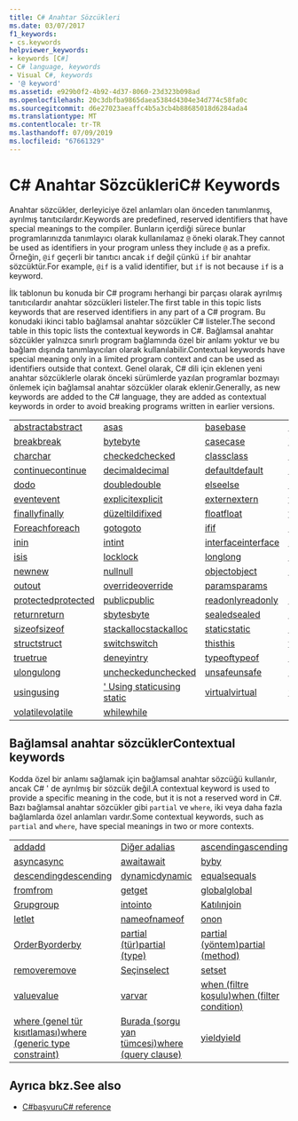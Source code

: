 ```yaml
---
title: C# Anahtar Sözcükleri
ms.date: 03/07/2017
f1_keywords:
- cs.keywords
helpviewer_keywords:
- keywords [C#]
- C# language, keywords
- Visual C#, keywords
- '@ keyword'
ms.assetid: e929b0f2-4b92-4d37-8060-23d323b098ad
ms.openlocfilehash: 20c3dbfba9865daea5384d4304e34d774c58fa0c
ms.sourcegitcommit: d6e27023aeaffc4b5a3cb4b88685018d6284ada4
ms.translationtype: MT
ms.contentlocale: tr-TR
ms.lasthandoff: 07/09/2019
ms.locfileid: "67661329"
---
```

# <a name="c-keywords"></a><span data-ttu-id="6d862-102">C# Anahtar Sözcükleri</span><span class="sxs-lookup"><span data-stu-id="6d862-102">C# Keywords</span></span>

<span data-ttu-id="6d862-103">Anahtar sözcükler, derleyiciye özel anlamları olan önceden tanımlanmış, ayrılmış tanıtıcılardır.</span><span class="sxs-lookup"><span data-stu-id="6d862-103">Keywords are predefined, reserved identifiers that have special meanings to the compiler.</span></span> <span data-ttu-id="6d862-104">Bunların içerdiği sürece bunlar programlarınızda tanımlayıcı olarak kullanılamaz `@` öneki olarak.</span><span class="sxs-lookup"><span data-stu-id="6d862-104">They cannot be used as identifiers in your program unless they include `@` as a prefix.</span></span> <span data-ttu-id="6d862-105">Örneğin, `@if` geçerli bir tanıtıcı ancak `if` değil çünkü `if` bir anahtar sözcüktür.</span><span class="sxs-lookup"><span data-stu-id="6d862-105">For example, `@if` is a valid identifier, but `if` is not because `if` is a keyword.</span></span>  
  
 <span data-ttu-id="6d862-106">İlk tablonun bu konuda bir C# programı herhangi bir parçası olarak ayrılmış tanıtıcılardır anahtar sözcükleri listeler.</span><span class="sxs-lookup"><span data-stu-id="6d862-106">The first table in this topic lists keywords that are reserved identifiers in any part of a C# program.</span></span> <span data-ttu-id="6d862-107">Bu konudaki ikinci tablo bağlamsal anahtar sözcükler C# listeler.</span><span class="sxs-lookup"><span data-stu-id="6d862-107">The second table in this topic lists the contextual keywords in C#.</span></span> <span data-ttu-id="6d862-108">Bağlamsal anahtar sözcükler yalnızca sınırlı program bağlamında özel bir anlamı yoktur ve bu bağlam dışında tanımlayıcıları olarak kullanılabilir.</span><span class="sxs-lookup"><span data-stu-id="6d862-108">Contextual keywords have special meaning only in a limited program context and can be used as identifiers outside that context.</span></span> <span data-ttu-id="6d862-109">Genel olarak, C# dili için eklenen yeni anahtar sözcüklerle olarak önceki sürümlerde yazılan programlar bozmayı önlemek için bağlamsal anahtar sözcükler olarak eklenir.</span><span class="sxs-lookup"><span data-stu-id="6d862-109">Generally, as new keywords are added to the C# language, they are added as contextual keywords in order to avoid breaking programs written in earlier versions.</span></span>  
  
|||||  
|---|---|---|---|  
|[<span data-ttu-id="6d862-110">abstract</span><span class="sxs-lookup"><span data-stu-id="6d862-110">abstract</span></span>](abstract.md)|[<span data-ttu-id="6d862-111">as</span><span class="sxs-lookup"><span data-stu-id="6d862-111">as</span></span>](../operators/type-testing-and-conversion-operators.md#as-operator)|[<span data-ttu-id="6d862-112">base</span><span class="sxs-lookup"><span data-stu-id="6d862-112">base</span></span>](base.md)|[<span data-ttu-id="6d862-113">bool</span><span class="sxs-lookup"><span data-stu-id="6d862-113">bool</span></span>](bool.md)|  
|[<span data-ttu-id="6d862-114">break</span><span class="sxs-lookup"><span data-stu-id="6d862-114">break</span></span>](break.md)|[<span data-ttu-id="6d862-115">byte</span><span class="sxs-lookup"><span data-stu-id="6d862-115">byte</span></span>](../builtin-types/integral-numeric-types.md)|[<span data-ttu-id="6d862-116">case</span><span class="sxs-lookup"><span data-stu-id="6d862-116">case</span></span>](switch.md)|[<span data-ttu-id="6d862-117">Yakalama</span><span class="sxs-lookup"><span data-stu-id="6d862-117">catch</span></span>](try-catch.md)|  
|[<span data-ttu-id="6d862-118">char</span><span class="sxs-lookup"><span data-stu-id="6d862-118">char</span></span>](char.md)|[<span data-ttu-id="6d862-119">checked</span><span class="sxs-lookup"><span data-stu-id="6d862-119">checked</span></span>](checked.md)|[<span data-ttu-id="6d862-120">class</span><span class="sxs-lookup"><span data-stu-id="6d862-120">class</span></span>](class.md)|[<span data-ttu-id="6d862-121">const</span><span class="sxs-lookup"><span data-stu-id="6d862-121">const</span></span>](const.md)|  
|[<span data-ttu-id="6d862-122">continue</span><span class="sxs-lookup"><span data-stu-id="6d862-122">continue</span></span>](continue.md)|[<span data-ttu-id="6d862-123">decimal</span><span class="sxs-lookup"><span data-stu-id="6d862-123">decimal</span></span>](../builtin-types/floating-point-numeric-types.md)|[<span data-ttu-id="6d862-124">default</span><span class="sxs-lookup"><span data-stu-id="6d862-124">default</span></span>](default.md)|[<span data-ttu-id="6d862-125">delegate</span><span class="sxs-lookup"><span data-stu-id="6d862-125">delegate</span></span>](delegate.md)|  
|[<span data-ttu-id="6d862-126">do</span><span class="sxs-lookup"><span data-stu-id="6d862-126">do</span></span>](do.md)|[<span data-ttu-id="6d862-127">double</span><span class="sxs-lookup"><span data-stu-id="6d862-127">double</span></span>](../builtin-types/floating-point-numeric-types.md)|[<span data-ttu-id="6d862-128">else</span><span class="sxs-lookup"><span data-stu-id="6d862-128">else</span></span>](if-else.md)|[<span data-ttu-id="6d862-129">enum</span><span class="sxs-lookup"><span data-stu-id="6d862-129">enum</span></span>](enum.md)|  
|[<span data-ttu-id="6d862-130">event</span><span class="sxs-lookup"><span data-stu-id="6d862-130">event</span></span>](event.md)|[<span data-ttu-id="6d862-131">explicit</span><span class="sxs-lookup"><span data-stu-id="6d862-131">explicit</span></span>](explicit.md)|[<span data-ttu-id="6d862-132">extern</span><span class="sxs-lookup"><span data-stu-id="6d862-132">extern</span></span>](extern.md)|[<span data-ttu-id="6d862-133">false</span><span class="sxs-lookup"><span data-stu-id="6d862-133">false</span></span>](false-literal.md)|  
|[<span data-ttu-id="6d862-134">finally</span><span class="sxs-lookup"><span data-stu-id="6d862-134">finally</span></span>](try-finally.md)|[<span data-ttu-id="6d862-135">düzeltildi</span><span class="sxs-lookup"><span data-stu-id="6d862-135">fixed</span></span>](fixed-statement.md)|[<span data-ttu-id="6d862-136">float</span><span class="sxs-lookup"><span data-stu-id="6d862-136">float</span></span>](../builtin-types/floating-point-numeric-types.md)|[<span data-ttu-id="6d862-137">for</span><span class="sxs-lookup"><span data-stu-id="6d862-137">for</span></span>](for.md)|  
|[<span data-ttu-id="6d862-138">Foreach</span><span class="sxs-lookup"><span data-stu-id="6d862-138">foreach</span></span>](foreach-in.md)|[<span data-ttu-id="6d862-139">goto</span><span class="sxs-lookup"><span data-stu-id="6d862-139">goto</span></span>](goto.md)|[<span data-ttu-id="6d862-140">if</span><span class="sxs-lookup"><span data-stu-id="6d862-140">if</span></span>](if-else.md)|[<span data-ttu-id="6d862-141">implicit</span><span class="sxs-lookup"><span data-stu-id="6d862-141">implicit</span></span>](implicit.md)|  
|[<span data-ttu-id="6d862-142">in</span><span class="sxs-lookup"><span data-stu-id="6d862-142">in</span></span>](in.md)|[<span data-ttu-id="6d862-143">int</span><span class="sxs-lookup"><span data-stu-id="6d862-143">int</span></span>](../builtin-types/integral-numeric-types.md)|[<span data-ttu-id="6d862-144">interface</span><span class="sxs-lookup"><span data-stu-id="6d862-144">interface</span></span>](interface.md)|[<span data-ttu-id="6d862-145">internal</span><span class="sxs-lookup"><span data-stu-id="6d862-145">internal</span></span>](internal.md)|
|[<span data-ttu-id="6d862-146">is</span><span class="sxs-lookup"><span data-stu-id="6d862-146">is</span></span>](is.md)|[<span data-ttu-id="6d862-147">lock</span><span class="sxs-lookup"><span data-stu-id="6d862-147">lock</span></span>](lock-statement.md)|[<span data-ttu-id="6d862-148">long</span><span class="sxs-lookup"><span data-stu-id="6d862-148">long</span></span>](../builtin-types/integral-numeric-types.md)|[<span data-ttu-id="6d862-149">namespace</span><span class="sxs-lookup"><span data-stu-id="6d862-149">namespace</span></span>](namespace.md)|
|[<span data-ttu-id="6d862-150">new</span><span class="sxs-lookup"><span data-stu-id="6d862-150">new</span></span>](../operators/new-operator.md)|[<span data-ttu-id="6d862-151">null</span><span class="sxs-lookup"><span data-stu-id="6d862-151">null</span></span>](null.md)|[<span data-ttu-id="6d862-152">object</span><span class="sxs-lookup"><span data-stu-id="6d862-152">object</span></span>](object.md)|[<span data-ttu-id="6d862-153">operator</span><span class="sxs-lookup"><span data-stu-id="6d862-153">operator</span></span>](../operators/operator-overloading.md)|
|[<span data-ttu-id="6d862-154">out</span><span class="sxs-lookup"><span data-stu-id="6d862-154">out</span></span>](out.md)|[<span data-ttu-id="6d862-155">override</span><span class="sxs-lookup"><span data-stu-id="6d862-155">override</span></span>](override.md)|[<span data-ttu-id="6d862-156">params</span><span class="sxs-lookup"><span data-stu-id="6d862-156">params</span></span>](params.md)|[<span data-ttu-id="6d862-157">private</span><span class="sxs-lookup"><span data-stu-id="6d862-157">private</span></span>](private.md)|
|[<span data-ttu-id="6d862-158">protected</span><span class="sxs-lookup"><span data-stu-id="6d862-158">protected</span></span>](protected.md)|[<span data-ttu-id="6d862-159">public</span><span class="sxs-lookup"><span data-stu-id="6d862-159">public</span></span>](public.md)|[<span data-ttu-id="6d862-160">readonly</span><span class="sxs-lookup"><span data-stu-id="6d862-160">readonly</span></span>](readonly.md)|[<span data-ttu-id="6d862-161">ref</span><span class="sxs-lookup"><span data-stu-id="6d862-161">ref</span></span>](ref.md)|
|[<span data-ttu-id="6d862-162">return</span><span class="sxs-lookup"><span data-stu-id="6d862-162">return</span></span>](return.md)|[<span data-ttu-id="6d862-163">sbyte</span><span class="sxs-lookup"><span data-stu-id="6d862-163">sbyte</span></span>](../builtin-types/integral-numeric-types.md)|[<span data-ttu-id="6d862-164">sealed</span><span class="sxs-lookup"><span data-stu-id="6d862-164">sealed</span></span>](sealed.md)|[<span data-ttu-id="6d862-165">short</span><span class="sxs-lookup"><span data-stu-id="6d862-165">short</span></span>](../builtin-types/integral-numeric-types.md)||
[<span data-ttu-id="6d862-166">sizeof</span><span class="sxs-lookup"><span data-stu-id="6d862-166">sizeof</span></span>](sizeof.md)|[<span data-ttu-id="6d862-167">stackalloc</span><span class="sxs-lookup"><span data-stu-id="6d862-167">stackalloc</span></span>](../operators/stackalloc.md)|[<span data-ttu-id="6d862-168">static</span><span class="sxs-lookup"><span data-stu-id="6d862-168">static</span></span>](static.md)|[<span data-ttu-id="6d862-169">string</span><span class="sxs-lookup"><span data-stu-id="6d862-169">string</span></span>](string.md)|
|[<span data-ttu-id="6d862-170">struct</span><span class="sxs-lookup"><span data-stu-id="6d862-170">struct</span></span>](struct.md)|[<span data-ttu-id="6d862-171">switch</span><span class="sxs-lookup"><span data-stu-id="6d862-171">switch</span></span>](switch.md)|[<span data-ttu-id="6d862-172">this</span><span class="sxs-lookup"><span data-stu-id="6d862-172">this</span></span>](this.md)|[<span data-ttu-id="6d862-173">throw</span><span class="sxs-lookup"><span data-stu-id="6d862-173">throw</span></span>](throw.md)|
|[<span data-ttu-id="6d862-174">true</span><span class="sxs-lookup"><span data-stu-id="6d862-174">true</span></span>](true-literal.md)|[<span data-ttu-id="6d862-175">deneyin</span><span class="sxs-lookup"><span data-stu-id="6d862-175">try</span></span>](try-catch.md)|[<span data-ttu-id="6d862-176">typeof</span><span class="sxs-lookup"><span data-stu-id="6d862-176">typeof</span></span>](../operators/type-testing-and-conversion-operators.md#typeof-operator)|[<span data-ttu-id="6d862-177">uint</span><span class="sxs-lookup"><span data-stu-id="6d862-177">uint</span></span>](../builtin-types/integral-numeric-types.md)|
|[<span data-ttu-id="6d862-178">ulong</span><span class="sxs-lookup"><span data-stu-id="6d862-178">ulong</span></span>](../builtin-types/integral-numeric-types.md)|[<span data-ttu-id="6d862-179">unchecked</span><span class="sxs-lookup"><span data-stu-id="6d862-179">unchecked</span></span>](unchecked.md)|[<span data-ttu-id="6d862-180">unsafe</span><span class="sxs-lookup"><span data-stu-id="6d862-180">unsafe</span></span>](unsafe.md)|[<span data-ttu-id="6d862-181">ushort</span><span class="sxs-lookup"><span data-stu-id="6d862-181">ushort</span></span>](../builtin-types/integral-numeric-types.md)|
|[<span data-ttu-id="6d862-182">using</span><span class="sxs-lookup"><span data-stu-id="6d862-182">using</span></span>](using.md)|[<span data-ttu-id="6d862-183">' Using static</span><span class="sxs-lookup"><span data-stu-id="6d862-183">using static</span></span>](using-static.md)|[<span data-ttu-id="6d862-184">virtual</span><span class="sxs-lookup"><span data-stu-id="6d862-184">virtual</span></span>](virtual.md)|[<span data-ttu-id="6d862-185">void</span><span class="sxs-lookup"><span data-stu-id="6d862-185">void</span></span>](void.md)|
|[<span data-ttu-id="6d862-186">volatile</span><span class="sxs-lookup"><span data-stu-id="6d862-186">volatile</span></span>](volatile.md)|[<span data-ttu-id="6d862-187">while</span><span class="sxs-lookup"><span data-stu-id="6d862-187">while</span></span>](while.md)|

## <a name="contextual-keywords"></a><span data-ttu-id="6d862-188">Bağlamsal anahtar sözcükler</span><span class="sxs-lookup"><span data-stu-id="6d862-188">Contextual keywords</span></span>

 <span data-ttu-id="6d862-189">Kodda özel bir anlamı sağlamak için bağlamsal anahtar sözcüğü kullanılır, ancak C# ' de ayrılmış bir sözcük değil.</span><span class="sxs-lookup"><span data-stu-id="6d862-189">A contextual keyword is used to provide a specific meaning in the code, but it is not a reserved word in C#.</span></span> <span data-ttu-id="6d862-190">Bazı bağlamsal anahtar sözcükler gibi `partial` ve `where`, iki veya daha fazla bağlamlarda özel anlamları vardır.</span><span class="sxs-lookup"><span data-stu-id="6d862-190">Some contextual keywords, such as `partial` and `where`, have special meanings in two or more contexts.</span></span>  
  
||||  
|---|---|---|  
|[<span data-ttu-id="6d862-191">add</span><span class="sxs-lookup"><span data-stu-id="6d862-191">add</span></span>](add.md)|[<span data-ttu-id="6d862-192">Diğer ad</span><span class="sxs-lookup"><span data-stu-id="6d862-192">alias</span></span>](extern-alias.md)|[<span data-ttu-id="6d862-193">ascending</span><span class="sxs-lookup"><span data-stu-id="6d862-193">ascending</span></span>](ascending.md)|
|[<span data-ttu-id="6d862-194">async</span><span class="sxs-lookup"><span data-stu-id="6d862-194">async</span></span>](async.md)|[<span data-ttu-id="6d862-195">await</span><span class="sxs-lookup"><span data-stu-id="6d862-195">await</span></span>](await.md)|[<span data-ttu-id="6d862-196">by</span><span class="sxs-lookup"><span data-stu-id="6d862-196">by</span></span>](by.md)|
|[<span data-ttu-id="6d862-197">descending</span><span class="sxs-lookup"><span data-stu-id="6d862-197">descending</span></span>](descending.md)|[<span data-ttu-id="6d862-198">dynamic</span><span class="sxs-lookup"><span data-stu-id="6d862-198">dynamic</span></span>](dynamic.md)|[<span data-ttu-id="6d862-199">equals</span><span class="sxs-lookup"><span data-stu-id="6d862-199">equals</span></span>](equals.md)|
|[<span data-ttu-id="6d862-200">from</span><span class="sxs-lookup"><span data-stu-id="6d862-200">from</span></span>](from-clause.md)|[<span data-ttu-id="6d862-201">get</span><span class="sxs-lookup"><span data-stu-id="6d862-201">get</span></span>](get.md)|[<span data-ttu-id="6d862-202">global</span><span class="sxs-lookup"><span data-stu-id="6d862-202">global</span></span>](global.md)|
|[<span data-ttu-id="6d862-203">Grup</span><span class="sxs-lookup"><span data-stu-id="6d862-203">group</span></span>](group-clause.md)|[<span data-ttu-id="6d862-204">into</span><span class="sxs-lookup"><span data-stu-id="6d862-204">into</span></span>](into.md)|[<span data-ttu-id="6d862-205">Katılın</span><span class="sxs-lookup"><span data-stu-id="6d862-205">join</span></span>](join-clause.md)|
|[<span data-ttu-id="6d862-206">let</span><span class="sxs-lookup"><span data-stu-id="6d862-206">let</span></span>](let-clause.md)|[<span data-ttu-id="6d862-207">nameof</span><span class="sxs-lookup"><span data-stu-id="6d862-207">nameof</span></span>](nameof.md)|[<span data-ttu-id="6d862-208">on</span><span class="sxs-lookup"><span data-stu-id="6d862-208">on</span></span>](on.md)|
|[<span data-ttu-id="6d862-209">OrderBy</span><span class="sxs-lookup"><span data-stu-id="6d862-209">orderby</span></span>](orderby-clause.md)|[<span data-ttu-id="6d862-210">partial (tür)</span><span class="sxs-lookup"><span data-stu-id="6d862-210">partial (type)</span></span>](partial-type.md)|[<span data-ttu-id="6d862-211">partial (yöntem)</span><span class="sxs-lookup"><span data-stu-id="6d862-211">partial (method)</span></span>](partial-method.md)|
|[<span data-ttu-id="6d862-212">remove</span><span class="sxs-lookup"><span data-stu-id="6d862-212">remove</span></span>](remove.md)|[<span data-ttu-id="6d862-213">Seçin</span><span class="sxs-lookup"><span data-stu-id="6d862-213">select</span></span>](select-clause.md)|[<span data-ttu-id="6d862-214">set</span><span class="sxs-lookup"><span data-stu-id="6d862-214">set</span></span>](set.md)|
|[<span data-ttu-id="6d862-215">value</span><span class="sxs-lookup"><span data-stu-id="6d862-215">value</span></span>](value.md)|[<span data-ttu-id="6d862-216">var</span><span class="sxs-lookup"><span data-stu-id="6d862-216">var</span></span>](var.md)|[<span data-ttu-id="6d862-217">when (filtre koşulu)</span><span class="sxs-lookup"><span data-stu-id="6d862-217">when (filter condition)</span></span>](when.md)|
|[<span data-ttu-id="6d862-218">where (genel tür kısıtlaması)</span><span class="sxs-lookup"><span data-stu-id="6d862-218">where (generic type constraint)</span></span>](where-generic-type-constraint.md)|[<span data-ttu-id="6d862-219">Burada (sorgu yan tümcesi)</span><span class="sxs-lookup"><span data-stu-id="6d862-219">where (query clause)</span></span>](where-clause.md)|[<span data-ttu-id="6d862-220">yield</span><span class="sxs-lookup"><span data-stu-id="6d862-220">yield</span></span>](yield.md)|
  
## <a name="see-also"></a><span data-ttu-id="6d862-221">Ayrıca bkz.</span><span class="sxs-lookup"><span data-stu-id="6d862-221">See also</span></span>

- [<span data-ttu-id="6d862-222">C#başvuru</span><span class="sxs-lookup"><span data-stu-id="6d862-222">C# reference</span></span>](../index.md)
